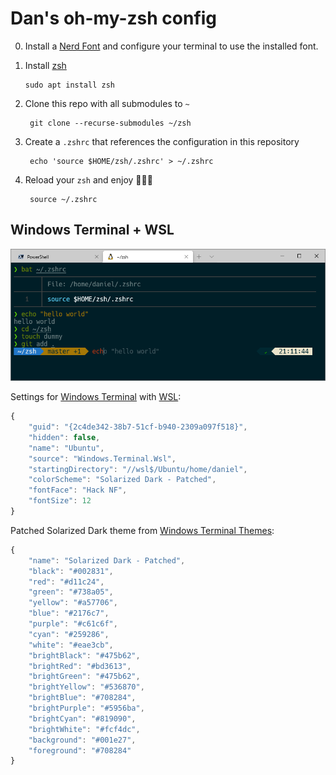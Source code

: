# Dan's oh-my-zsh config

0.  Install a [Nerd Font](https://www.nerdfonts.com/) and configure your
    terminal to use the installed font.

1.  Install [zsh](https://www.zsh.org/)

        sudo apt install zsh

2. Clone this repo with all submodules to `~`

        git clone --recurse-submodules ~/zsh

3. Create a `.zshrc` that references the configuration in this repository

        echo 'source $HOME/zsh/.zshrc' > ~/.zshrc

4. Reload your `zsh` and enjoy 🌟🦄🌟

        source ~/.zshrc

## Windows Terminal + WSL

![](windows-terminal.png)

Settings for [Windows Terminal](https://github.com/microsoft/terminal) with
[WSL](https://docs.microsoft.com/en-us/windows/wsl/):

```javascript
{
    "guid": "{2c4de342-38b7-51cf-b940-2309a097f518}",
    "hidden": false,
    "name": "Ubuntu",
    "source": "Windows.Terminal.Wsl",
    "startingDirectory": "//wsl$/Ubuntu/home/daniel",
    "colorScheme": "Solarized Dark - Patched",
    "fontFace": "Hack NF",
    "fontSize": 12
}
```

Patched Solarized Dark theme from
[Windows Terminal Themes](https://atomcorp.github.io/themes/):

```javascript
{
    "name": "Solarized Dark - Patched",
    "black": "#002831",
    "red": "#d11c24",
    "green": "#738a05",
    "yellow": "#a57706",
    "blue": "#2176c7",
    "purple": "#c61c6f",
    "cyan": "#259286",
    "white": "#eae3cb",
    "brightBlack": "#475b62",
    "brightRed": "#bd3613",
    "brightGreen": "#475b62",
    "brightYellow": "#536870",
    "brightBlue": "#708284",
    "brightPurple": "#5956ba",
    "brightCyan": "#819090",
    "brightWhite": "#fcf4dc",
    "background": "#001e27",
    "foreground": "#708284"
}
```
